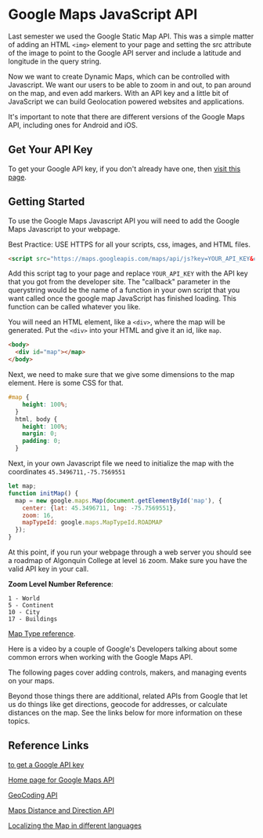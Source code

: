 # Google Maps JavaScript API

Last semester we used the Google Static Map API. This was a simple matter of adding an HTML `<img>` element to your page and setting the src attribute of the image to point to the Google API server and include a latitude and longitude in the query string.

Now we want to create Dynamic Maps, which can be controlled with Javascript. We want our users to be able to zoom in and out, to pan around on the map, and even add markers. With an API key and a little bit of JavaScript we can build Geolocation powered websites and applications.

It's important to note that there are different versions of the Google Maps API, including ones for Android and iOS.

## Get Your API Key

To get your Google API key, if you don't already have one, then [visit this page](https://developers.google.com/maps/documentation/javascript/get-api-key).

## Getting Started

To use the Google Maps Javascript API you will need to add the Google Maps Javascript to your webpage.

Best Practice: USE HTTPS for all your scripts, css, images, and HTML files.

```html
<script src="https://maps.googleapis.com/maps/api/js?key=YOUR_API_KEY&callback=initMap" async defer></script>
```

Add this script tag to your page and replace `YOUR_API_KEY` with the API key that you got from the developer site. The "callback" parameter in the querystring would be the name of a function in your own script that you want called once the google map JavaScript has finished loading. This function can be called whatever you like.

You will need an HTML element, like a `<div>`, where the map will be generated. Put the `<div>` into your HTML and give it an id, like `map`.

```html
<body>
  <div id="map"></map>
</body>
```

Next, we need to make sure that we give some dimensions to the map element. Here is some CSS for that.

```css
#map {
    height: 100%;
  }
  html, body {
    height: 100%;
    margin: 0;
    padding: 0;
  }
```

Next, in your own Javascript file we need to initialize the map with the coordinates `45.3496711,-75.7569551`

```js
let map;
function initMap() {
  map = new google.maps.Map(document.getElementById('map'), {
    center: {lat: 45.3496711, lng: -75.7569551},
    zoom: 16,
    mapTypeId: google.maps.MapTypeId.ROADMAP
  });
}
```

At this point, if you run your webpage through a web server you should see a roadmap of Algonquin College at level `16` zoom. Make sure you have the valid API key in your call.

**Zoom Level Number Reference**:

```
1 - World
5 - Continent
10 - City
17 - Buildings
```

[Map Type reference](https://developers.google.com/maps/documentation/javascript/maptypes).

Here is a video by a couple of Google's Developers talking about some common errors when working with the Google Maps API.

<YouTube
    title="Common Google Maps Errors"
    url="https://www.youtube.com/embed/21PDd17dnnI"
/>

The following pages cover adding controls, makers, and managing events on your maps. 

Beyond those things there are additional, related APIs from Google that let us do things like get directions, geocode for addresses, or calculate distances on the map. See the links below for more information on these topics.

## Reference Links

[to get a Google API key](https://developers.google.com/maps/documentation/javascript/get-api-key)

[Home page for Google Maps API](https://developers.google.com/maps/documentation/javascript/)

[GeoCoding API](https://developers.google.com/maps/documentation/geocoding/start?hl=en_GB)

[Maps Distance and Direction API](https://developers.google.com/maps/documentation/distance-matrix/)

[Localizing the Map in different languages](https://developers.google.com/maps/documentation/javascript/localization)